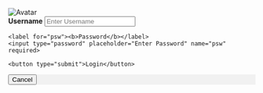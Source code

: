 <form action="action_page.php">
  <div class="imgcontainer">
    <img src="img_avatar2.png" alt="Avatar" class="avatar">
  </div>

  <div class="container">
    <label for="uname"><b>Username</b></label>
    <input type="text" placeholder="Enter Username" name="uname" required>

    <label for="psw"><b>Password</b></label>
    <input type="password" placeholder="Enter Password" name="psw" required>

    <button type="submit">Login</button>
  </div>

  <div class="container" style="background-color:#f1f1f1">
    <button type="button" class="cancelbtn">Cancel</button>
  </div>
</form>
